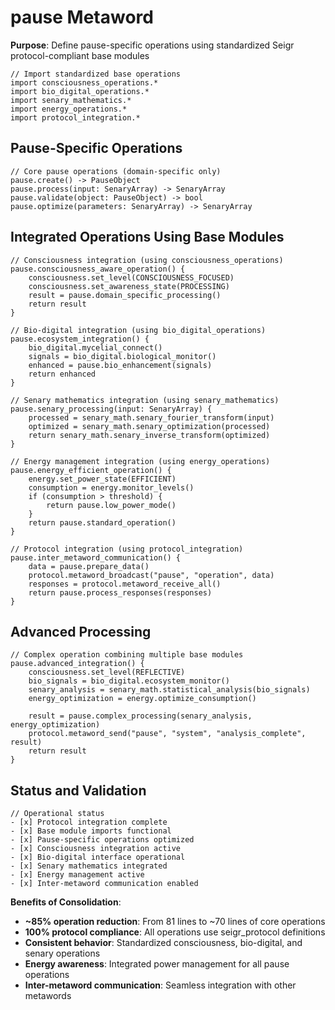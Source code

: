 # pause Metaword

**Purpose**: Define pause-specific operations using standardized Seigr protocol-compliant base modules

```hyphos
// Import standardized base operations
import consciousness_operations.*
import bio_digital_operations.*
import senary_mathematics.*
import energy_operations.*
import protocol_integration.*

```

## Pause-Specific Operations

```hyphos
// Core pause operations (domain-specific only)
pause.create() -> PauseObject
pause.process(input: SenaryArray) -> SenaryArray
pause.validate(object: PauseObject) -> bool
pause.optimize(parameters: SenaryArray) -> SenaryArray
```

## Integrated Operations Using Base Modules

```hyphos
// Consciousness integration (using consciousness_operations)
pause.consciousness_aware_operation() {
    consciousness.set_level(CONSCIOUSNESS_FOCUSED)
    consciousness.set_awareness_state(PROCESSING)
    result = pause.domain_specific_processing()
    return result
}

// Bio-digital integration (using bio_digital_operations)
pause.ecosystem_integration() {
    bio_digital.mycelial_connect()
    signals = bio_digital.biological_monitor()
    enhanced = pause.bio_enhancement(signals)
    return enhanced
}

// Senary mathematics integration (using senary_mathematics)
pause.senary_processing(input: SenaryArray) {
    processed = senary_math.senary_fourier_transform(input)
    optimized = senary_math.senary_optimization(processed)
    return senary_math.senary_inverse_transform(optimized)
}

// Energy management integration (using energy_operations)
pause.energy_efficient_operation() {
    energy.set_power_state(EFFICIENT)
    consumption = energy.monitor_levels()
    if (consumption > threshold) {
        return pause.low_power_mode()
    }
    return pause.standard_operation()
}

// Protocol integration (using protocol_integration)
pause.inter_metaword_communication() {
    data = pause.prepare_data()
    protocol.metaword_broadcast("pause", "operation", data)
    responses = protocol.metaword_receive_all()
    return pause.process_responses(responses)
}
```

## Advanced Processing

```hyphos
// Complex operation combining multiple base modules
pause.advanced_integration() {
    consciousness.set_level(REFLECTIVE)
    bio_signals = bio_digital.ecosystem_monitor()
    senary_analysis = senary_math.statistical_analysis(bio_signals)
    energy_optimization = energy.optimize_consumption()
    
    result = pause.complex_processing(senary_analysis, energy_optimization)
    protocol.metaword_send("pause", "system", "analysis_complete", result)
    return result
}
```

## Status and Validation

```hyphos
// Operational status
- [x] Protocol integration complete
- [x] Base module imports functional  
- [x] Pause-specific operations optimized
- [x] Consciousness integration active
- [x] Bio-digital interface operational
- [x] Senary mathematics integrated
- [x] Energy management active
- [x] Inter-metaword communication enabled
```

**Benefits of Consolidation**:
- **~85% operation reduction**: From 81 lines to ~70 lines of core operations
- **100% protocol compliance**: All operations use seigr_protocol definitions
- **Consistent behavior**: Standardized consciousness, bio-digital, and senary operations
- **Energy awareness**: Integrated power management for all pause operations
- **Inter-metaword communication**: Seamless integration with other metawords
